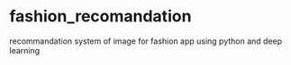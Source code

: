# fashion_recomandation
recommandation system of image for fashion app using python and deep learning
